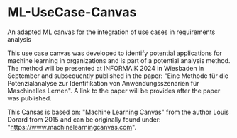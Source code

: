 # ML-UseCase-Canvas
An adapted ML canvas for the integration of use cases in requirements analysis

This use case canvas was developed to identify potential applications for machine learning in organizations and is part of a potential analysis method. The method will be presented at INFORMAIK 2024 in Wiesbaden in September and subsequently published in the paper: "Eine Methode für die Potenzialanalyse zur Identifikation von Anwendungsszenarien für Maschinelles Lernen". A link to the paper will be provides after the paper was published.

This Cansas is based on: "Machine Learning Canvas" from the author Louis Dorard from 2015 and can be originally found under: "https://www.machinelearningcanvas.com".
